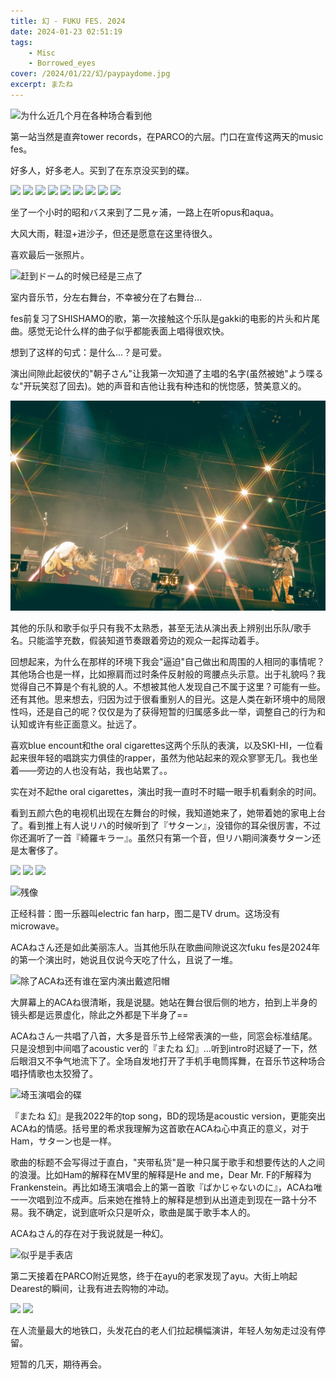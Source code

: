 ```yaml
---
title: 幻 - FUKU FES. 2024
date: 2024-01-23 02:51:19
tags:
    - Misc
    - Borrowed_eyes
cover: /2024/01/22/幻/paypaydome.jpg
excerpt: またね
---
```


![为什么近几个月在各种场合看到他](no_public_sounds.jpg)

第一站当然是直奔tower records，在PARCO的六层。门口在宣传这两天的music fes。

好多人，好多老人。买到了在东京没买到的碟。

<div class="justified-gallery">

![](二見ヶ浦_1.jpg)
![](二見ヶ浦_2.jpg)
![](二見ヶ浦_3.jpg)
![](二見ヶ浦_4.jpg)
![](二見ヶ浦_5.jpg)
![](二見ヶ浦_6.jpg)
![](二見ヶ浦_7.jpg)
![](二見ヶ浦_8.jpg)
![](二見ヶ浦_9.jpg)

</div>

坐了一个小时的昭和バス来到了二見ヶ浦，一路上在听opus和aqua。

大风大雨，鞋湿+进沙子，但还是愿意在这里待很久。

喜欢最后一张照片。

![赶到ドーム的时候已经是三点了](timetable.jpg)

室内音乐节，分左右舞台，不幸被分在了右舞台...

fes前复习了SHISHAMO的歌，第一次接触这个乐队是gakki的电影的片头和片尾曲。感觉无论什么样的曲子似乎都能表面上唱得很欢快。

想到了这样的句式：是什么...？是可爱。

演出间隙此起彼伏的"朝子さん"让我第一次知道了主唱的名字(虽然被她"よう喋るな"开玩笑怼了回去)。她的声音和吉他让我有种违和的恍惚感，赞美意义的。

![喜欢的女子乐队 +1](shishamo.jpg)

其他的乐队和歌手似乎只有我不太熟悉，甚至无法从演出表上辨别出乐队/歌手名。只能滥竽充数，假装知道节奏跟着旁边的观众一起挥动着手。

回想起来，为什么在那样的环境下我会"逼迫"自己做出和周围的人相同的事情呢？其他场合也是一样，比如擦肩而过时条件反射般的弯腰点头示意。出于礼貌吗？我觉得自己不算是个有礼貌的人。不想被其他人发现自己不属于这里？可能有一些。还有其他。思来想去，归因为过于很看重别人的目光。这是人类在新环境中的局限性吗，还是自己的呢？仅仅是为了获得短暂的归属感多此一举，调整自己的行为和认知或许有些正面意义。扯远了。

喜欢blue encount和the oral cigarettes这两个乐队的表演，以及SKI-HI，一位看起来很年轻的唱跳实力俱佳的rapper，虽然为他站起来的观众寥寥无几。我也坐着——旁边的人也没有站，我也站累了。。

实在对不起the oral cigarettes，演出时我一直时不时瞄一眼手机看剩余的时间。

看到五颜六色的电视机出现在左舞台的时候，我知道她来了，她带着她的家电上台了。看到推上有人说リハ的时候听到了『サターン』，没错你的耳朵很厉害，不过你还漏听了一首『綺羅キラー』。虽然只有第一个音，但リハ期间演奏サターン还是太奢侈了。

<div class="justified-gallery">

![](efh.jpg)
![](overview.jpg)
![](back.jpg)

</div>

![残像](acane.jpg)

正经科普：图一乐器叫electric fan harp，图二是TV drum。这场没有microwave。

ACAねさん还是如此美丽冻人。当其他乐队在歌曲间隙说这次fuku fes是2024年的第一个演出时，她说且仅说今天吃了什么，且说了一堆。

![除了ACAね还有谁在室内演出戴遮阳帽](zutomayo.jpg)

大屏幕上的ACAね很清晰，我是说腿。她站在舞台很后侧的地方，拍到上半身的镜头都是远景虚化，除此之外都是下半身了==

ACAねさん一共唱了八首，大多是音乐节上经常表演的一些，同窓会标准结尾。只是没想到中间唱了acoustic ver的『またね 幻』...听到intro时迟疑了一下，然后眼泪又不争气地流下了。全场自发地打开了手机手电筒挥舞，在音乐节这种场合唱抒情歌也太狡猾了。

![埼玉演唱会的碟](additional.jpg)

『またね 幻』是我2022年的top song，BD的现场是acoustic version，更能突出ACAね的情感。括号里的希求我理解为这首歌在ACAね心中真正的意义，对于Ham，サターン也是一样。

歌曲的标题不会写得过于直白，"夹带私货"是一种只属于歌手和想要传达的人之间的浪漫。比如Ham的解释在MV里的解释是He and me，Dear Mr. F的F解释为Frankenstein。再比如埼玉演唱会上的第一首歌『ばかじゃないのに』，ACAね唯一一次唱到泣不成声。后来她在推特上的解释是想到从出道走到现在一路十分不易。我不确定，说到底听众只是听众，歌曲是属于歌手本人的。

ACAねさん的存在对于我说就是一种幻。

![似乎是手表店](ayu.jpg)

第二天接着在PARCO附近晃悠，终于在ayu的老家发现了ayu。大街上响起Dearest的瞬间，让我有进去购物的冲动。

<div class="justified-gallery">

![](war.jpg)
![](nuke.jpg)

</div>

在人流量最大的地铁口，头发花白的老人们拉起横幅演讲，年轻人匆匆走过没有停留。

短暂的几天，期待再会。